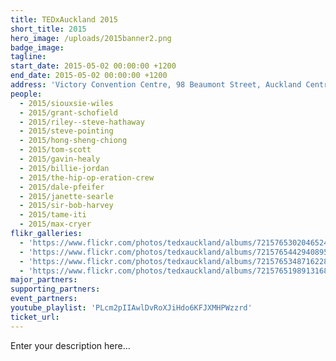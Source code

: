 ```yaml
---
title: TEDxAuckland 2015
short_title: 2015
hero_image: /uploads/2015banner2.png
badge_image:
tagline:
start_date: 2015-05-02 00:00:00 +1200
end_date: 2015-05-02 00:00:00 +1200
address: 'Victory Convention Centre, 98 Beaumont Street, Auckland Central, Auckland 1010'
people:
  - 2015/siouxsie-wiles
  - 2015/grant-schofield
  - 2015/riley--steve-hathaway
  - 2015/steve-pointing
  - 2015/hong-sheng-chiong
  - 2015/tom-scott
  - 2015/gavin-healy
  - 2015/billie-jordan
  - 2015/the-hip-op-eration-crew
  - 2015/dale-pfeifer
  - 2015/janette-searle
  - 2015/sir-bob-harvey
  - 2015/tame-iti
  - 2015/max-cryer
flikr_galleries:
  - 'https://www.flickr.com/photos/tedxauckland/albums/72157653020465246'
  - 'https://www.flickr.com/photos/tedxauckland/albums/72157654429408953'
  - 'https://www.flickr.com/photos/tedxauckland/albums/72157653487162285'
  - 'https://www.flickr.com/photos/tedxauckland/albums/72157651989131684'
major_partners:
supporting_partners:
event_partners:
youtube_playlist: 'PLcm2pIIAwlDvRoXJiHdo6KFJXMHPWzzrd'
ticket_url:
---
```


Enter your description here…
